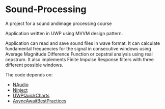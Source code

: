 # Sound-Processing
A project for a sound andimage processing course

Application written in UWP using MVVM design pattern.

Application can read and save sound files in wave format. It can calculate fundamental frequencies for the signal in consecutive windows using Average Magnitude Difference Function or cepstral analysis using real cepstrum. It also implements Finite Impulse Response filters with three different possible windows.

The code depends on:
- [NAudio](https://github.com/naudio/NAudio)
- [Ninject](http://www.ninject.org/)
- [UWPQuickCharts](https://github.com/ailon/UWPQuickCharts)
- [AsyncAwaitBestPractices](https://github.com/brminnick/AsyncAwaitBestPractices)
